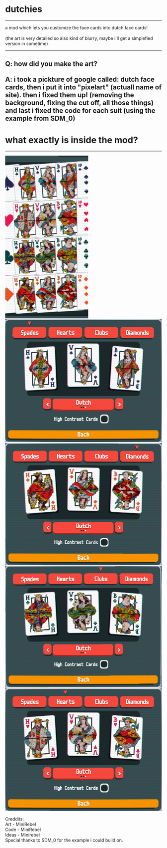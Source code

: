 # dutchies
----------
a mod which lets you customize the face cards into dutch face cards!<br>
<br>
(the art is very detailed so also kind of blurry, maybe i'll get a simplefied version in sometime)

-----
Q: how did you make the art? <br>
<br>
A: i took a pickture of google called: dutch face cards, then i put it into "pixelart" (actuall name of site).
then i fixed them up! (removing the background, fixing the cut off, all those things)
and last i fixed the code for each suit (using the example from SDM_0)
----
# what exactly is inside the mod?
----
![in deck](photo's/whole_deck.png) <br>
![spade](photo's/spades.png) <br>
![Diamonds](photo's/diamond.png) <br>
![Clubs](photo's/clubs.png) <br>
![Hearts](photo's/hearts.png) <br>

Creddits:<br>
Art - MiniRebel <br>
Code - MiniRebel <br>
Ideas - Minirebel<br>
Special thanks to SDM_0 for the example i could build on.<br>
